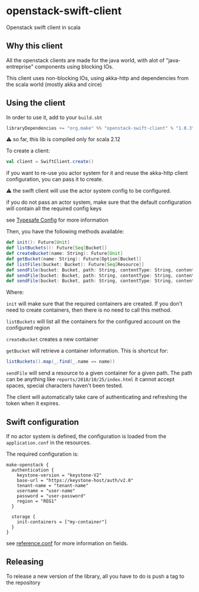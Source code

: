 # openstack-swift-client

Openstack swift client in scala

## Why this client

All the openstack clients are made for the java world, with alot of "java-entreprise" components
using blocking IOs.

This client uses non-blocking IOs, using akka-http and dependencies from the scala world (mostly akka and circe)

## Using the client

In order to use it, add to your `build.sbt`

```scala
libraryDependencies += "org.make" %% "openstack-swift-client" % "1.0.3"
```

:warning: so far, this lib is compiled only for scala 2.12

To create a client:

```scala
val client = SwiftClient.create() 
``` 

if you want to re-use you actor system for it and reuse the akka-http client configuration, you can pass it to create.

:warning: the swift client will use the actor system config to be configured.

if you do not pass an actor system, make sure that the default configuration will contain all the required config keys

see [Typesafe Config](https://github.com/lightbend/config) for more information


Then, you have the following methods available:

```scala
def init(): Future[Unit]
def listBuckets(): Future[Seq[Bucket]]
def createBucket(name: String): Future[Unit]
def getBucket(name: String): Future[Option[Bucket]]
def listFiles(bucket: Bucket): Future[Seq[Resource]]
def sendFile(bucket: Bucket, path: String, contentType: String, content: Array[Byte]): Future[Unit]
def sendFile(bucket: Bucket, path: String, contentType: String, content: InputStream): Future[Unit]
def sendFile(bucket: Bucket, path: String, contentType: String, content: File): Future[Unit]
```

Where:

`init` will make sure that the required containers are created. 
If you don't need to create containers, then there is no need to call this method.


`listBuckets` will list all the containers for the configured account on the configured region

`createBucket` creates a new container

`getBucket` will retrieve a container information. This is shortcut for:
```scala
listBuckets().map(_.find(_.name == name))
```

`sendFile` will send a resource to a given container for a given path.
The path can be anything like `reports/2018/10/25/index.html` 
it cannot accept spaces, special characters haven't been tested.

The client will automatically take care of authenticating and refreshing the token when it expires.

## Swift configuration

If no actor system is defined, the configuration is loaded from the `application.conf` in the resources.

The required configuration is:

```hocon
make-openstack {
  authentication {
    keystone-version = "keystone-V2"
    base-url = "https://keystone-host/auth/v2.0"
    tenant-name = "tenant-name"
    username = "user-name"
    password = "user-password"
    region = "REG1"
  }

  storage {
    init-containers = ["my-container"]
  }
}
```

see [reference.conf](src/main/resources/reference.conf) for more information on fields.

## Releasing

To release a new version of the library, all you have to do is push a tag to the repository